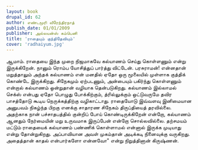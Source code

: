```yaml
---
layout: book
drupal_id: 62
author: எண்டமூரி வீரேந்திரநாத்
publish_date: 01/01/2009
publisher: அல்லயன்ஸ் கம்பெனி
title: 'ராதையும் குந்திதேவியும்'
cover: 'radhaiyum.jpg'
---
```

ஆமாம். ராதையை இந்த முறை நிஜமாகவே கல்யாணம் செய்து கொள்ளணும் என்று இருக்கிறேன். நானும் ரொம்ப யோசித்துப் பார்த்து விட்டேன். பரசுராமன்! என்னதான் மறுத்தாலும் அந்தக் கல்யாணம் என் மனதில் ஏதோ ஒரு மூலையில் முள்ளாக குத்திக் கொண்டே இருக்கிறது. சிநேகமும் ஏற்படணும், அன்பையும் பகிர்ந்து கொள்ளணும் என்றால் கல்யாணம் ஒன்றுதான் வழியாக தென்படுகிறது. கல்யாணம் இல்லாமல் செக்ஸ் என்பது ஏதோ பொழுது போக்கிற்கும், த்ரில்லுக்கும் ஒட்டுவருமே தவிர பாசத்தோடு கூடிய நெருக்கத்திற்கு வழிகாட்டாது. ராதையோடு இவ்வளவு இனிமையான அனுபவம் நிகழ்ந்த பிறகு எனக்கு சாதாரண சிநேகம் திருப்தியைத் தரவில்லை. அதற்காக நான் பச்சாதபத்தில் குன்றிப் போய் கொண்டிருக்கிறேன் என்றோ, கல்யாணம் ஆனதும் நேர்மையின் மறு உருவமாக இருப்பேன் என்றோ சொல்லவில்லை. தற்சமயம் மட்டும் ராதையைக் கல்யாணம் பண்ணிக் கொள்ளாமல் என்னால் இருக்க முடியாது என்று தோன்றுகிறது. அப்பாவியான அவள் முகம்தான் அடிக்கடி நினைவுக்கு வருகிறது. அதைத்தான் காதல் என்பார்களோ என்னவோ" என்று நிறுத்தினான் கிருஷ்ணன்.
